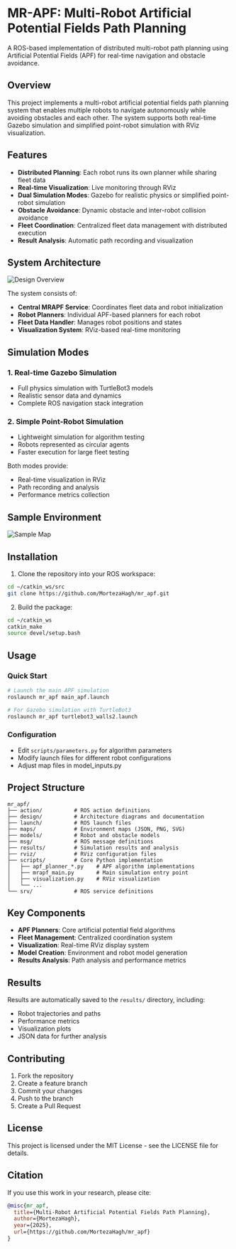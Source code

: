 # MR-APF: Multi-Robot Artificial Potential Fields Path Planning

A ROS-based implementation of distributed multi-robot path planning using Artificial Potential Fields (APF) for real-time navigation and obstacle avoidance.

## Overview

This project implements a multi-robot artificial potential fields path planning system that enables multiple robots to navigate autonomously while avoiding obstacles and each other. The system supports both real-time Gazebo simulation and simplified point-robot simulation with RViz visualization.

## Features

- **Distributed Planning**: Each robot runs its own planner while sharing fleet data
- **Real-time Visualization**: Live monitoring through RViz
- **Dual Simulation Modes**: Gazebo for realistic physics or simplified point-robot simulation
- **Obstacle Avoidance**: Dynamic obstacle and inter-robot collision avoidance
- **Fleet Coordination**: Centralized fleet data management with distributed execution
- **Result Analysis**: Automatic path recording and visualization

## System Architecture

![Design Overview](design/design.png)

The system consists of:
- **Central MRAPF Service**: Coordinates fleet data and robot initialization
- **Robot Planners**: Individual APF-based planners for each robot
- **Fleet Data Handler**: Manages robot positions and states
- **Visualization System**: RViz-based real-time monitoring

## Simulation Modes

### 1. Real-time Gazebo Simulation
- Full physics simulation with TurtleBot3 models
- Realistic sensor data and dynamics
- Complete ROS navigation stack integration

### 2. Simple Point-Robot Simulation
- Lightweight simulation for algorithm testing
- Robots represented as circular agents
- Faster execution for large fleet testing

Both modes provide:
- Real-time visualization in RViz
- Path recording and analysis
- Performance metrics collection

## Sample Environment

![Sample Map](design/sample_map.png)

## Installation

1. Clone the repository into your ROS workspace:
```bash
cd ~/catkin_ws/src
git clone https://github.com/MortezaHagh/mr_apf.git
```

2. Build the package:
```bash
cd ~/catkin_ws
catkin_make
source devel/setup.bash
```

## Usage

### Quick Start
```bash
# Launch the main APF simulation
roslaunch mr_apf main_apf.launch

# For Gazebo simulation with TurtleBot3
roslaunch mr_apf turtlebot3_walls2.launch
```

### Configuration
- Edit `scripts/parameters.py` for algorithm parameters
- Modify launch files for different robot configurations
- Adjust map files in model_inputs.py

## Project Structure

```
mr_apf/
├── action/          # ROS action definitions
├── design/          # Architecture diagrams and documentation
├── launch/          # ROS launch files
├── maps/            # Environment maps (JSON, PNG, SVG)
├── models/          # Robot and obstacle models
├── msg/             # ROS message definitions
├── results/         # Simulation results and analysis
├── rviz/            # RViz configuration files
├── scripts/         # Core Python implementation
│   ├── apf_planner_*.py    # APF algorithm implementations
│   ├── mrapf_main.py       # Main simulation entry point
│   ├── visualization.py    # RViz visualization
│   └── ...
└── srv/             # ROS service definitions
```

## Key Components

- **APF Planners**: Core artificial potential field algorithms
- **Fleet Management**: Centralized coordination system
- **Visualization**: Real-time RViz display system
- **Model Creation**: Environment and robot model generation
- **Results Analysis**: Path analysis and performance metrics

## Results

Results are automatically saved to the `results/` directory, including:
- Robot trajectories and paths
- Performance metrics
- Visualization plots
- JSON data for further analysis

## Contributing

1. Fork the repository
2. Create a feature branch
3. Commit your changes
4. Push to the branch
5. Create a Pull Request

## License

This project is licensed under the MIT License - see the LICENSE file for details.

## Citation

If you use this work in your research, please cite:
```bibtex
@misc{mr_apf,
  title={Multi-Robot Artificial Potential Fields Path Planning},
  author={MortezaHagh},
  year={2025},
  url={https://github.com/MortezaHagh/mr_apf}
}
```

